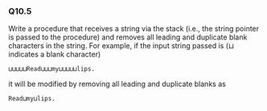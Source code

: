 
### Q10.5

Write a procedure that receives a string via the stack (i.e., the string pointer is passed to the procedure) and removes all leading and duplicate blank characters in the string. For example, if the input string passed is (⊔ indicates a blank character)
```
⊔⊔⊔⊔⊔Read⊔⊔⊔my⊔⊔⊔⊔⊔lips.
```
it will be modified by removing all leading and duplicate blanks as
```
Read⊔my⊔lips.
```
